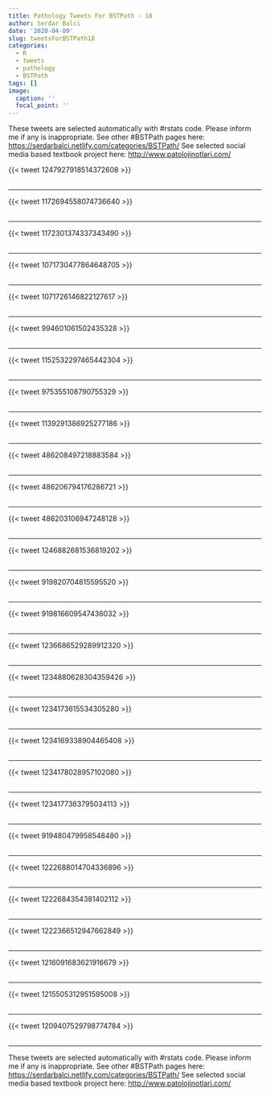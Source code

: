 ```yaml
---
title: Pathology Tweets For BSTPath - 18
author: Serdar Balci
date: '2020-04-09'
slug: tweetsForBSTPath18
categories:
  - R
  - tweets
  - pathology
  - BSTPath
tags: []
image:
  caption: ''
  focal_point: ''
---
```



These tweets are selected automatically with #rstats code. Please inform me if any is inappropriate.
See other #BSTPath pages here: https://serdarbalci.netlify.com/categories/BSTPath/ 
See selected social media based textbook project here: http://www.patolojinotlari.com/

{{< tweet 1247927918514372608 >}}
<br>
<br>
<hr>
{{< tweet 1172694558074736640 >}}
<br>
<br>
<hr>
{{< tweet 1172301374337343490 >}}
<br>
<br>
<hr>
{{< tweet 1071730477864648705 >}}
<br>
<br>
<hr>
{{< tweet 1071726146822127617 >}}
<br>
<br>
<hr>
{{< tweet 994601061502435328 >}}
<br>
<br>
<hr>
{{< tweet 1152532297465442304 >}}
<br>
<br>
<hr>
{{< tweet 975355108790755329 >}}
<br>
<br>
<hr>
{{< tweet 1139291386925277186 >}}
<br>
<br>
<hr>
{{< tweet 486208497218883584 >}}
<br>
<br>
<hr>
{{< tweet 486206794176286721 >}}
<br>
<br>
<hr>
{{< tweet 486203106947248128 >}}
<br>
<br>
<hr>
{{< tweet 1246882681536819202 >}}
<br>
<br>
<hr>
{{< tweet 919820704815595520 >}}
<br>
<br>
<hr>
{{< tweet 919816609547436032 >}}
<br>
<br>
<hr>
{{< tweet 1236686529289912320 >}}
<br>
<br>
<hr>
{{< tweet 1234880628304359426 >}}
<br>
<br>
<hr>
{{< tweet 1234173615534305280 >}}
<br>
<br>
<hr>
{{< tweet 1234169338904465408 >}}
<br>
<br>
<hr>
{{< tweet 1234178028957102080 >}}
<br>
<br>
<hr>
{{< tweet 1234177363795034113 >}}
<br>
<br>
<hr>
{{< tweet 919480479958548480 >}}
<br>
<br>
<hr>
{{< tweet 1222688014704336896 >}}
<br>
<br>
<hr>
{{< tweet 1222684354381402112 >}}
<br>
<br>
<hr>
{{< tweet 1222366512947662849 >}}
<br>
<br>
<hr>
{{< tweet 1216091683621916679 >}}
<br>
<br>
<hr>
{{< tweet 1215505312951595008 >}}
<br>
<br>
<hr>
{{< tweet 1209407529798774784 >}}
<br>
<br>
<hr>


These tweets are selected automatically with #rstats code. Please inform me if any is inappropriate.
See other #BSTPath pages here: https://serdarbalci.netlify.com/categories/BSTPath/ 
See selected social media based textbook project here: http://www.patolojinotlari.com/
